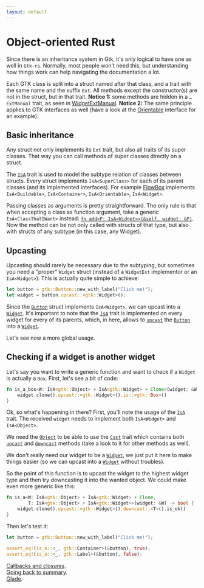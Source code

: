 ```yaml
---
layout: default
---
```


# Object-oriented Rust

Since there is an inheritance system in Gtk, it's only logical to have one as well in `Gtk-rs`. Normally, most people won't need this, but understanding how things work can help navigating the documentation a lot.

Each GTK class is split into a struct named after that class, and a trait with the same name and the suffix `Ext`. All methods except the constructor(s) are not in the struct, but in that trait. **Notice 1:** some methods are hidden in a `…ExtManual` trait, as seen in [WidgetExtManual](http://gtk-rs.org/docs/gtk/prelude/trait.WidgetExtManual.html). **Notice 2:** The same principle applies to GTK interfaces as well (have a look at the [Orientable](http://gtk-rs.org/docs/gtk/struct.Orientable.html) interface for an example).

## Basic inheritance

Any struct not only implements its `Ext` trait, but also all traits of its super classes. That way you can call methods of super classes directly on a struct.

The [`IsA`](http://gtk-rs.org/docs/glib/object/trait.IsA.html) trait is used to model the subtype relation of classes between structs. Every struct implements `IsA<SuperClass>` for each of its parent classes (and its implemented interfaces). For example [FlowBox](http://gtk-rs.org/docs/gtk/struct.FlowBox.html) implements `IsA<Buildable>`, `IsA<Container>`, `IsA<Orientable>`, `IsA<Widget>`.

Passing classes as arguments is pretty straightforward. The only rule is that when accepting a class as function argument, take a generic `IsA<ClassThatIWant>` instead: [`fn add<P: IsA<Widget>>(&self, widget: &P)`](http://gtk-rs.org/docs/gtk/trait.ContainerExt.html#tymethod.add). Now the method can be not only called with structs of that type, but also with structs of any subtype (in this case, any Widget).

## Upcasting

Upcasting should rarely be necessary due to the subtyping, but sometimes you need a "proper" `Widget` struct (instead of a `WidgetExt` implementor or an `IsA<Widget>`). This is actually quite simple to achieve:

```rust
let button = gtk::Button::new_with_label("Click me!");
let widget = button.upcast::<gtk::Widget>();
```

Since the [`Button`](http://gtk-rs.org/docs/gtk/struct.Button.html) struct implements `IsA<Widget>`, we can upcast into a [`Widget`](http://gtk-rs.org/docs/gtk/struct.Widget.html). It's important to note that the [`IsA`](http://gtk-rs.org/docs/gtk/trait.IsA.html) trait is implemented on every widget for every of its parents, which, in here, allows to [`upcast`](http://gtk-rs.org/docs/gtk/trait.Cast.html#method.upcast) the [`Button`](http://gtk-rs.org/docs/gtk/struct.Button.html) into a [`Widget`](http://gtk-rs.org/docs/gtk/struct.Widget.html).

Let's see now a more global usage.

## Checking if a widget is another widget

Let's say you want to write a generic function and want to check if a `Widget` is actually a `Box`. First, let's see a bit of code:

```rust
fn is_a_box<W: IsA<gtk::Object> + IsA<gtk::Widget> + Clone>(widget: &W) -> bool {
    widget.clone().upcast::<gtk::Widget>().is::<gtk::Box>()
}
```

Ok, so what's happening in there? First, you'll note the usage of the [`IsA`](http://gtk-rs.org/docs/gtk/trait.IsA.html) trait. The received `widget` needs to implement both `IsA<Widget>` and `IsA<Object>`.

We need the [`Object`](http://gtk-rs.org/docs/gtk/struct.Object.html) to be able to use the [`Cast`](http://gtk-rs.org/docs/gtk/trait.Cast.html) trait which contains both [`upcast`](http://gtk-rs.org/docs/gtk/trait.Cast.html#method.upcast) and [`downcast`](http://gtk-rs.org/docs/gtk/trait.Cast.html#method.downcast) methods (take a look to it for other methods as well).

We don't really need our widget to be a [`Widget`](http://gtk-rs.org/docs/gtk/struct.Widget.html), we just put it here to make things easier (so we can upcast into a [`Widget`](http://gtk-rs.org/docs/gtk/struct.Widget.html) without troubles).

So the point of this function is to upcast the widget to the highest widget type and then try downcasting it into the wanted object. We could make even more generic like this:

```rust
fn is_a<W: IsA<gtk::Object> + IsA<gtk::Widget> + Clone,
        T: IsA<gtk::Object> + IsA<gtk::Widget>>(widget: &W) -> bool {
    widget.clone().upcast::<gtk::Widget>().downcast::<T>().is_ok()
}
```

Then let's test it:

```rust
let button = gtk::Button::new_with_label("Click me!");

assert_eq!(is_a::<_, gtk::Container>(&button), true);
assert_eq!(is_a::<_, gtk::Label>(&button), false);
```

<div class="footer">
<div><a href="closures">Callbacks and closures</a>.</div>
<div><a href="/docs-src/tutorial">Going back to summary</a>.</div>
<div><a href="glade">Glade</a>.</div>
</div>
